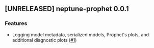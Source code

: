 ## [UNRELEASED] neptune-prophet 0.0.1

### Features
- Logging model metadata, serialized models, Prophet's plots, and additional diagnostic plots ([#1](https://github.com/neptune-ai/neptune-prophet/pull/1))

